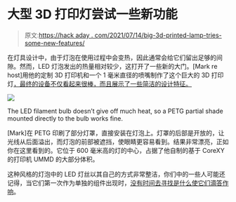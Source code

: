 # 大型 3D 打印灯尝试一些新功能

> 原文:[https://hack aday . com/2021/07/14/big-3d-printed-lamp-tries-some-new-features/](https://hackaday.com/2021/07/14/big-3d-printed-lamp-tries-some-new-features/)

在灯具设计中，由于灯泡在使用过程中会变热，因此通常会给它们留出足够的间隙。然而，LED 灯泡发出的热量相对较少，这打开了一些新的大门。[Mark re host]用他的定制 3D 打印机和一个 1 毫米直径的喷嘴制作了这个巨大的 3D 打印灯[，最终的设备不仅看起来很棒，而且展示了一些简洁的设计特征。](https://drmrehorst.blogspot.com/2021/05/another-printed-lamp.html)

[![](../Images/cac97fa075009737a45e072d499d865b.png)](https://hackaday.com/wp-content/uploads/2021/06/bulb-and-shade.jpg)

The LED filament bulb doesn’t give off much heat, so a PETG partial shade mounted directly to the bulb works fine.

[Mark]在 PETG 印刷了部分灯罩，直接安装在灯泡上。灯罩的后部是开放的，让光线从后面溢出，而灯泡的前部被遮挡，使眼睛更容易看到。结果非常漂亮，正如你在这里看到的。它位于 600 毫米高的灯的中心，占据了他自制的基于 CoreXY 的打印机 UMMD 的大部分体积。

这种风格的灯泡中的 LED 灯丝以其自己的方式非常整洁，你们中的一些人可能还记得，当它们第一次作为单独的组件出现时，[没有时间去寻找是什么使它们滴答作响](https://hackaday.com/2015/04/18/mike-illuminates-us-on-led-filaments/)。